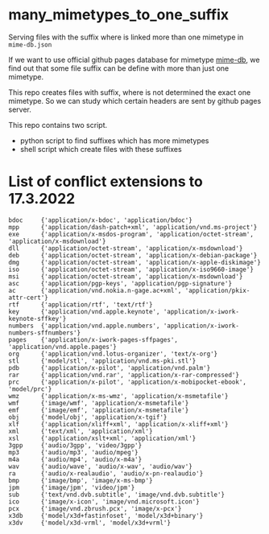 # many_mimetypes_to_one_suffix
Serving files with the suffix where is linked more than one mimetype in `mime-db.json`

If we want to use official github pages database for mimetype [mime-db](https://github.com/jshttp/mime-db/blob/master/db.json), we find out that some file suffix can be define with more than just one mimetype.

This repo creates files with suffix, where is not determined the exact one mimetype. So we can study which certain headers are sent by github pages server.

This repo contains two script.

* python script to find suffixes which has more mimetypes
* shell script which create files with these suffixes

# List of conflict extensions to 17.3.2022

```
bdoc     {'application/x-bdoc', 'application/bdoc'}
mpp      {'application/dash-patch+xml', 'application/vnd.ms-project'}
exe      {'application/x-msdos-program', 'application/octet-stream', 'application/x-msdownload'}
dll      {'application/octet-stream', 'application/x-msdownload'}
deb      {'application/octet-stream', 'application/x-debian-package'}
dmg      {'application/octet-stream', 'application/x-apple-diskimage'}
iso      {'application/octet-stream', 'application/x-iso9660-image'}
msi      {'application/octet-stream', 'application/x-msdownload'}
asc      {'application/pgp-keys', 'application/pgp-signature'}
ac       {'application/vnd.nokia.n-gage.ac+xml', 'application/pkix-attr-cert'}
rtf      {'application/rtf', 'text/rtf'}
key      {'application/vnd.apple.keynote', 'application/x-iwork-keynote-sffkey'}
numbers  {'application/vnd.apple.numbers', 'application/x-iwork-numbers-sffnumbers'}
pages    {'application/x-iwork-pages-sffpages', 'application/vnd.apple.pages'}
org      {'application/vnd.lotus-organizer', 'text/x-org'}
stl      {'model/stl', 'application/vnd.ms-pki.stl'}
pdb      {'application/x-pilot', 'application/vnd.palm'}
rar      {'application/vnd.rar', 'application/x-rar-compressed'}
prc      {'application/x-pilot', 'application/x-mobipocket-ebook', 'model/prc'}
wmz      {'application/x-ms-wmz', 'application/x-msmetafile'}
wmf      {'image/wmf', 'application/x-msmetafile'}
emf      {'image/emf', 'application/x-msmetafile'}
obj      {'model/obj', 'application/x-tgif'}
xlf      {'application/xliff+xml', 'application/x-xliff+xml'}
xml      {'text/xml', 'application/xml'}
xsl      {'application/xslt+xml', 'application/xml'}
3gpp     {'audio/3gpp', 'video/3gpp'}
mp3      {'audio/mp3', 'audio/mpeg'}
m4a      {'audio/mp4', 'audio/x-m4a'}
wav      {'audio/wave', 'audio/x-wav', 'audio/wav'}
ra       {'audio/x-realaudio', 'audio/x-pn-realaudio'}
bmp      {'image/bmp', 'image/x-ms-bmp'}
jpm      {'image/jpm', 'video/jpm'}
sub      {'text/vnd.dvb.subtitle', 'image/vnd.dvb.subtitle'}
ico      {'image/x-icon', 'image/vnd.microsoft.icon'}
pcx      {'image/vnd.zbrush.pcx', 'image/x-pcx'}
x3db     {'model/x3d+fastinfoset', 'model/x3d+binary'}
x3dv     {'model/x3d-vrml', 'model/x3d+vrml'}
```
